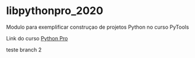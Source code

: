 # libpythonpro_2020
Modulo para exemplificar construçao de projetos Python no curso PyTools


Link do curso [Python Pro](https://www.python.pro.br/)

teste branch 2